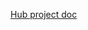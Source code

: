 [Hub project doc](https://epitechfr-my.sharepoint.com/:w:/g/personal/basile_trebus-hamann_epitech_eu/EcUFbp548ABPlNOlsfoUoS0B6eNeVVS0jc2PzB3htNl0Qw?email=cyprien1.piron%40epitech.eu&wdOrigin=TEAMS-MAGLEV.p2p_ns.rwc&wdExp=TEAMS-TREATMENT&wdhostclicktime=1728485921263&web=1)
